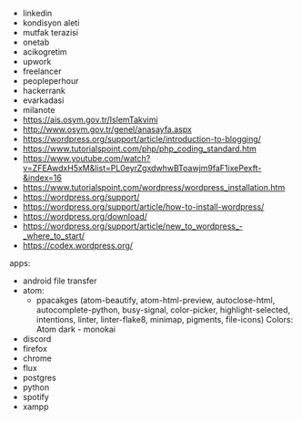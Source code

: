 - linkedin
- kondisyon aleti
- mutfak terazisi
- onetab
- acikogretim
- upwork
- freelancer
- peopleperhour
- hackerrank 
- evarkadasi
- milanote
- https://ais.osym.gov.tr/IslemTakvimi
- http://www.osym.gov.tr/genel/anasayfa.aspx
- https://wordpress.org/support/article/introduction-to-blogging/
- https://www.tutorialspoint.com/php/php_coding_standard.htm
- https://www.youtube.com/watch?v=ZFEAwdxH5xM&list=PL0eyrZgxdwhwBToawjm9faF1ixePexft-&index=16
- https://www.tutorialspoint.com/wordpress/wordpress_installation.htm
- https://wordpress.org/support/
- https://wordpress.org/support/article/how-to-install-wordpress/
- https://wordpress.org/download/
- https://wordpress.org/support/article/new_to_wordpress_-_where_to_start/
- https://codex.wordpress.org/


apps:
- android file transfer
- atom:
  - ppacakges (atom-beautify, atom-html-preview, autoclose-html, autocomplete-python, busy-signal, color-picker, highlight-selected, intentions, linter, linter-flake8, minimap, pigments, file-icons) Colors: Atom dark - monokai
- discord
- firefox
- chrome
- flux
- postgres
- python
- spotify
- xampp

